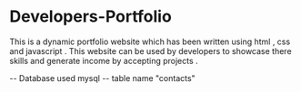 # Developers-Portfolio
This is a dynamic portfolio website which has been written using html , css and javascript . This website can be used by developers to showcase there skills and generate income 
by accepting projects .

-- Database used mysql 
-- table name "contacts"
